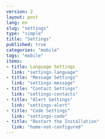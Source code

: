 ```yaml
---
version: 2
layout: post
lang: en
slug: "settings"
type: "simple"
title: "Settings"
published: true
categories: "mobile"
tags: "mobile"
items:
- title: Language Settings
  link: "settings-language"
- title: "Message Settings"
  link: "settings-message"
- title: "Contact Settings"
  link: "settings-contacts"
- title: "Alert Settings"
  link: "settings-alert"
- title: "Code Settings"
  link: "settings-code"
- title: "Restart the Installation"
  link: "home-not-configured"
---
```

